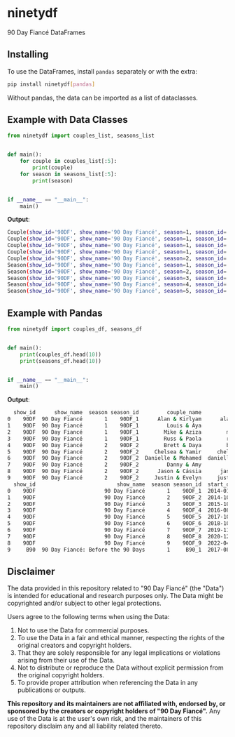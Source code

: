 # ninetydf

90 Day Fiancé DataFrames

## Installing

To use the DataFrames, install `pandas` separately or with the extra:

```bash
pip install ninetydf[pandas]
```

Without pandas, the data can be imported as a list of dataclasses.

## Example with Data Classes

```python
from ninetydf import couples_list, seasons_list


def main():
    for couple in couples_list[:5]:
        print(couple)
    for season in seasons_list[:5]:
        print(season)


if __name__ == "__main__":
    main()

```

**Output**:

```bash
Couple(show_id='90DF', show_name='90 Day Fiancé', season=1, season_id='90DF_1', couple_name='Alan & Kirlyam', couple_id='alan_kirlyam', appearance_id='alan_kirlyam_90DF_1', person_id_x='alan_cox', person_id_y='kirlyam')
Couple(show_id='90DF', show_name='90 Day Fiancé', season=1, season_id='90DF_1', couple_name='Louis & Aya', couple_id='louis_aya', appearance_id='louis_aya_90DF_1', person_id_x='louis_gattone', person_id_y='aya')
Couple(show_id='90DF', show_name='90 Day Fiancé', season=1, season_id='90DF_1', couple_name='Mike & Aziza', couple_id='mike_aziza', appearance_id='mike_aziza_90DF_1', person_id_x='mike_eloshway', person_id_y='aziza_mazhidova')
Couple(show_id='90DF', show_name='90 Day Fiancé', season=1, season_id='90DF_1', couple_name='Russ & Paola', couple_id='russ_paola', appearance_id='russ_paola_90DF_1', person_id_x='russ_mayfield', person_id_y='paola_blaze')
Couple(show_id='90DF', show_name='90 Day Fiancé', season=2, season_id='90DF_2', couple_name='Brett & Daya', couple_id='brett_daya', appearance_id='brett_daya_90DF_2', person_id_x='brett_otto', person_id_y='daya_de_arce')
Season(show_id='90DF', show_name='90 Day Fiancé', season=1, season_id='90DF_1', start_date='2014-01-12', end_date='2014-02-23')
Season(show_id='90DF', show_name='90 Day Fiancé', season=2, season_id='90DF_2', start_date='2014-10-19', end_date='2014-12-28')
Season(show_id='90DF', show_name='90 Day Fiancé', season=3, season_id='90DF_3', start_date='2015-10-11', end_date='2015-12-06')
Season(show_id='90DF', show_name='90 Day Fiancé', season=4, season_id='90DF_4', start_date='2016-08-22', end_date='2016-11-20')
Season(show_id='90DF', show_name='90 Day Fiancé', season=5, season_id='90DF_5', start_date='2017-10-08', end_date='2017-12-18')
```

## Example with Pandas

```python
from ninetydf import couples_df, seasons_df


def main():
    print(couples_df.head(10))
    print(seasons_df.head(10))


if __name__ == "__main__":
    main()

```

**Output**:

```bash
  show_id      show_name  season season_id         couple_name         couple_id            appearance_id       person_id_x      person_id_y
0    90DF  90 Day Fiancé       1    90DF_1      Alan & Kirlyam      alan_kirlyam      alan_kirlyam_90DF_1          alan_cox          kirlyam
1    90DF  90 Day Fiancé       1    90DF_1         Louis & Aya         louis_aya         louis_aya_90DF_1     louis_gattone              aya
2    90DF  90 Day Fiancé       1    90DF_1        Mike & Aziza        mike_aziza        mike_aziza_90DF_1     mike_eloshway  aziza_mazhidova
3    90DF  90 Day Fiancé       1    90DF_1        Russ & Paola        russ_paola        russ_paola_90DF_1     russ_mayfield      paola_blaze
4    90DF  90 Day Fiancé       2    90DF_2        Brett & Daya        brett_daya        brett_daya_90DF_2        brett_otto     daya_de_arce
5    90DF  90 Day Fiancé       2    90DF_2     Chelsea & Yamir     chelsea_yamir     chelsea_yamir_90DF_2     chelsea_macek   yamir_castillo
6    90DF  90 Day Fiancé       2    90DF_2  Danielle & Mohamed  danielle_mohamed  danielle_mohamed_90DF_2  danielle_mullins    mohamed_jbali
7    90DF  90 Day Fiancé       2    90DF_2         Danny & Amy         danny_amy         danny_amy_90DF_2   danny_frishmuth              amy
8    90DF  90 Day Fiancé       2    90DF_2      Jason & Cássia      jason_cassia      jason_cassia_90DF_2       jason_hitch   cassia_tavares
9    90DF  90 Day Fiancé       2    90DF_2     Justin & Evelyn     justin_evelyn     justin_evelyn_90DF_2      justin_halas           evelyn
  show_id                          show_name  season season_id  start_date    end_date
0    90DF                      90 Day Fiancé       1    90DF_1  2014-01-12  2014-02-23
1    90DF                      90 Day Fiancé       2    90DF_2  2014-10-19  2014-12-28
2    90DF                      90 Day Fiancé       3    90DF_3  2015-10-11  2015-12-06
3    90DF                      90 Day Fiancé       4    90DF_4  2016-08-22  2016-11-20
4    90DF                      90 Day Fiancé       5    90DF_5  2017-10-08  2017-12-18
5    90DF                      90 Day Fiancé       6    90DF_6  2018-10-21  2019-01-13
6    90DF                      90 Day Fiancé       7    90DF_7  2019-11-03  2020-02-17
7    90DF                      90 Day Fiancé       8    90DF_8  2020-12-06  2021-02-21
8    90DF                      90 Day Fiancé       9    90DF_9  2022-04-17  2022-08-21
9     B90  90 Day Fiancé: Before the 90 Days       1     B90_1  2017-08-06  2017-10-30
```

## Disclaimer

The data provided in this repository related to "90 Day Fiancé" (the "Data")
is intended for educational and research purposes only. The Data might be
copyrighted and/or subject to other legal protections.

Users agree to the following terms when using the Data:

1. Not to use the Data for commercial purposes.
2. To use the Data in a fair and ethical manner, respecting the rights of the original creators and copyright holders.
3. That they are solely responsible for any legal implications or violations arising from their use of the Data.
4. Not to distribute or reproduce the Data without explicit permission from the original copyright holders.
5. To provide proper attribution when referencing the Data in any publications or outputs.

**This repository and its maintainers are not affiliated with, endorsed by,
or sponsored by the creators or copyright holders of "90 Day Fiancé".**
Any use of the Data is at the user's own risk, and the maintainers
of this repository disclaim any and all liability related thereto.
